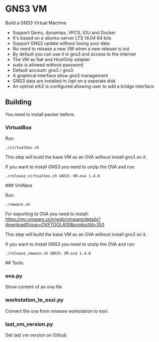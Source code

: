 # GNS3 VM

Build a GNS3 Virtual Machine 

* Support Qemu, dynamips, VPCS, IOU and Docker
* It's based on a ubuntu-server LTS 14.04 64 bits
* Support GNS3 update without losing your data
* No need to release a new VM when a new release is out
* By default you can use it in gns3 and access to the internet
* The VM as Nat and HostOnly adapter
* sudo is allowed without password
* Default account: gns3 / gns3
* A graphical interface allow gns3 management
* GNS3 data are installed in /opt on a seperate disk
* An optinal eth2 is configured allowing user to add a bridge interface

## Building 

You need to install packer before.

### VirtualBox

Run:
```
./virtualbox.sh
```


This step will build the base VM as an OVA without install gns3 on it.

If you want to install GNS3 you need to unzip the OVA and run:
```
./release_virtualbox.sh GNS3\ VM.ova 1.4.0
```

### VmWare

Run:
```
./vmware.sh
```

For exporting to OVA you need to install:
https://my.vmware.com/web/vmware/details?downloadGroup=OVFTOOL400&productId=353


This step will build the base VM as an OVA without install gns3 on it.

If you want to install GNS3 you need to unzip the OVA and run:
```
./release_vmware.sh GNS3\ VM.ova 1.4.0
```

## Tools

### ova.py

Show content of an ova file

### workstation_to_esxi.py

Convert the ova from vmware workstation to esxi

### last_vm_version.py

Get last vm version on Github
